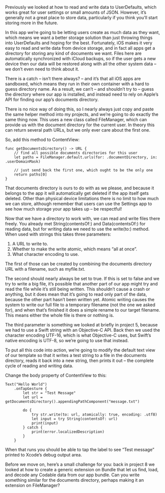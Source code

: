 Previously we looked at how to read and write data to UserDefaults, which works great for user settings or small amounts of JSON. However, it’s generally not a great place to store data, particularly if you think you’ll start storing more in the future.

In this app we’re going to be letting users create as much data as they want, which means we want a better storage solution than just throwing things into UserDefaults and hoping for the best. Fortunately, iOS makes it very easy to read and write data from device storage, and in fact all apps get a directory for storing any kind of documents we want. Files here are automatically synchronized with iCloud backups, so if the user gets a new device then our data will be restored along with all the other system data – we don’t even need to think about it.

There is a catch – isn’t there always? – and it’s that all iOS apps are sandboxed, which means they run in their own container with a hard to guess directory name. As a result, we can’t – and shouldn’t try to – guess the directory where our app is installed, and instead need to rely on Apple’s API for finding our app’s documents directory.

There is no nice way of doing this, so I nearly always just copy and paste the same helper method into my projects, and we’re going to do exactly the same thing now. This uses a new class called FileManager, which can provide us with the document directory for the current user. In theory this can return several path URLs, but we only ever care about the first one.

So, add this method to ContentView:
```
func getDocumentsDirectory() -> URL {
    // find all possible documents directories for this user
    let paths = FileManager.default.urls(for: .documentDirectory, in: .userDomainMask)

    // just send back the first one, which ought to be the only one
    return paths[0]
}
```
That documents directory is ours to do with as we please, and because it belongs to the app it will automatically get deleted if the app itself gets deleted. Other than physical device limitations there is no limit to how much we can store, although remember that users can use the Settings app to see how much storage your app takes up – be respectful!

Now that we have a directory to work with, we can read and write files there freely. You already met String(contentsOf:) and Data(contentsOf:) for reading data, but for writing data we need to use the write(to:) method. When used with strings this takes three parameters:

1. A URL to write to.
2. Whether to make the write atomic, which means “all at once”.
3. What character encoding to use.

The first of those can be created by combining the documents directory URL with a filename, such as myfile.txt.

The second should nearly always be set to true. If this is set to false and we try to write a big file, it’s possible that another part of our app might try and read the file while it’s still being written. This shouldn’t cause a crash or anything, but it does mean that it’s going to read only part of the data, because the other part hasn’t been written yet. Atomic writing causes the system to write our full file to a temporary filename (not the one we asked for), and when that’s finished it does a simple rename to our target filename. This means either the whole file is there or nothing is.

The third parameter is something we looked at briefly in project 5, because we had to use a Swift string with an Objective-C API. Back then we used the character encoding UTF-16, which is what Objective-C uses, but Swift’s native encoding is UTF-8, so we’re going to use that instead.

To put all this code into action, we’re going to modify the default text view of our template so that it writes a test string to a file in the documents directory, reads it back into a new string, then prints it out – the complete cycle of reading and writing data.

Change the body property of ContentView to this:
```
Text("Hello World")
    .onTapGesture {
        let str = "Test Message"
        let url = getDocumentsDirectory().appendingPathComponent("message.txt")

        do {
            try str.write(to: url, atomically: true, encoding: .utf8)
            let input = try String(contentsOf: url)
            print(input)
        } catch {
            print(error.localizedDescription)
        }
    }
```
When that runs you should be able to tap the label to see “Test message” printed to Xcode’s debug output area.

Before we move on, here’s a small challenge for you: back in project 8 we looked at how to create a generic extension on Bundle that let us find, load, and decode any Codable data from our app bundle. Can you write something similar for the documents directory, perhaps making it an extension on FileManager?

